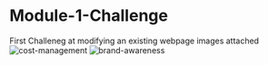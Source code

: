 # Module-1-Challenge
First Challeneg at modifying an existing webpage
images attached
![cost-management](https://github.com/Ontarioku/Module-1-Challenge/assets/148642510/9a6f5d43-0bcf-4afc-9e41-25b5537022fd)
![brand-awareness](https://github.com/Ontarioku/Module-1-Challenge/assets/148642510/679b7a34-c29c-408f-a6ab-7ac49fa93d91)
